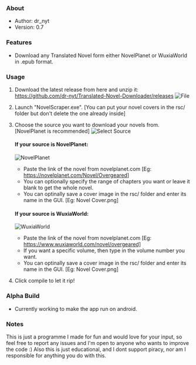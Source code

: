 ### About
 *	Author: dr_nyt
 *	Version: 0.7

### Features
- Download any Translated Novel form either NovelPlanet or WuxiaWorld in .epub format.

### Usage
1. Download the latest release from here and unzip it: https://github.com/dr-nyt/Translated-Novel-Downloader/releases
![File](https://user-images.githubusercontent.com/41040912/58767035-fac03580-8596-11e9-9c1c-8c38cf72db7d.jpg)
2. Launch "NovelScraper.exe". [You can put your novel covers in the rsc/ folder but don't delete the one already inside]
3. Choose the source you want to download your novels from. [NovelPlanet is recommended]
![Select Source](https://user-images.githubusercontent.com/41040912/58767045-1297b980-8597-11e9-8e6f-f3b503defcda.jpg)
   #### If your source is NovelPlanet:
   ![NovelPlanet](https://user-images.githubusercontent.com/41040912/58767051-25aa8980-8597-11e9-94b1-91387d6462fc.jpg)
      - Paste the link of the novel from novelplanet.com [Eg: https://novelplanet.com/Novel/Overgeared]
      - You can optionally specify the range of chapters you want or leave it blank to get the whole novel.
      - You can optinally save a cover image in the rsc/ folder and enter its name in the GUI. [Eg: Novel Cover.png]

   #### If your source is WuxiaWorld:
   ![WuxiaWorld](https://user-images.githubusercontent.com/41040912/58767053-2f33f180-8597-11e9-928a-4657643993a2.jpg)
      - Paste the link of the novel from novelplanet.com [Eg: https://www.wuxiaworld.com/novel/overgeared]
      - If you want a specific volume, then type in the volume number you want.
      - You can optinally save a cover image in the rsc/ folder and enter its name in the GUI. [Eg: Novel Cover.png]

4. Click compile to let it rip!

### Alpha Build
- Currently working to make the app run on android.

### Notes
This is just a programme I made for fun and would love for your input,
so feel free to report any issues and I'm open to anyone who wants to improve the code :)
Also this is just educational, and I dont support piracy, nor am I responsible for anything you do with this.

